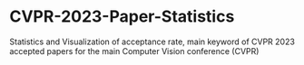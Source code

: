 # CVPR-2023-Paper-Statistics
Statistics and Visualization of acceptance rate, main keyword of CVPR 2023 accepted papers for the main Computer Vision conference (CVPR)
